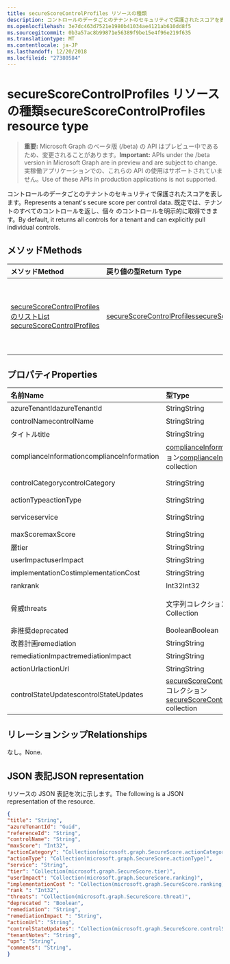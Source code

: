 ```yaml
---
title: secureScoreControlProfiles リソースの種類
description: コントロールのデータごとのテナントのセキュリティで保護されたスコアを表します。 既定では、テナントのすべてのコントロールを返し、個々 のコントロールを明示的に取得できます。
ms.openlocfilehash: 3e7dc463d7521e1980b41034ae4121ab610dd8f5
ms.sourcegitcommit: 0b3a57ac8b99871e56389f9be15e4f96e219f635
ms.translationtype: MT
ms.contentlocale: ja-JP
ms.lasthandoff: 12/20/2018
ms.locfileid: "27380584"
---
```

# <a name="securescorecontrolprofiles-resource-type"></a><span data-ttu-id="3fdd1-104">secureScoreControlProfiles リソースの種類</span><span class="sxs-lookup"><span data-stu-id="3fdd1-104">secureScoreControlProfiles resource type</span></span>

> <span data-ttu-id="3fdd1-105">**重要:** Microsoft Graph のベータ版 (/beta) の API はプレビュー中であるため、変更されることがあります。</span><span class="sxs-lookup"><span data-stu-id="3fdd1-105">**Important:** APIs under the /beta version in Microsoft Graph are in preview and are subject to change.</span></span> <span data-ttu-id="3fdd1-106">実稼働アプリケーションでの、これらの API の使用はサポートされていません。</span><span class="sxs-lookup"><span data-stu-id="3fdd1-106">Use of these APIs in production applications is not supported.</span></span>

<span data-ttu-id="3fdd1-107">コントロールのデータごとのテナントのセキュリティで保護されたスコアを表します。</span><span class="sxs-lookup"><span data-stu-id="3fdd1-107">Represents a tenant's secure score per control data.</span></span> <span data-ttu-id="3fdd1-108">既定では、テナントのすべてのコントロールを返し、個々 のコントロールを明示的に取得できます。</span><span class="sxs-lookup"><span data-stu-id="3fdd1-108">By default, it returns all controls for a tenant and can explicitly pull individual controls.</span></span>


## <a name="methods"></a><span data-ttu-id="3fdd1-109">メソッド</span><span class="sxs-lookup"><span data-stu-id="3fdd1-109">Methods</span></span>

| <span data-ttu-id="3fdd1-110">メソッド</span><span class="sxs-lookup"><span data-stu-id="3fdd1-110">Method</span></span>   | <span data-ttu-id="3fdd1-111">戻り値の型</span><span class="sxs-lookup"><span data-stu-id="3fdd1-111">Return Type</span></span>|<span data-ttu-id="3fdd1-112">説明</span><span class="sxs-lookup"><span data-stu-id="3fdd1-112">Description</span></span>|
|:---------------|:--------|:----------|
|[<span data-ttu-id="3fdd1-113">secureScoreControlProfiles のリスト</span><span class="sxs-lookup"><span data-stu-id="3fdd1-113">List secureScoreControlProfiles</span></span>](../api/securescorecontrolprofiles-list.md) | [<span data-ttu-id="3fdd1-114">secureScoreControlProfiles</span><span class="sxs-lookup"><span data-stu-id="3fdd1-114">secureScoreControlProfiles</span></span>](securescorecontrolprofiles.md) |<span data-ttu-id="3fdd1-115">プロパティと、secureScoreControlProfiles オブジェクトのメタデータを参照してください。</span><span class="sxs-lookup"><span data-stu-id="3fdd1-115">Read properties and metadata of a secureScoreControlProfiles object.</span></span>|


## <a name="properties"></a><span data-ttu-id="3fdd1-116">プロパティ</span><span class="sxs-lookup"><span data-stu-id="3fdd1-116">Properties</span></span>

|<span data-ttu-id="3fdd1-117">名前</span><span class="sxs-lookup"><span data-stu-id="3fdd1-117">Name</span></span> |<span data-ttu-id="3fdd1-118">型</span><span class="sxs-lookup"><span data-stu-id="3fdd1-118">Type</span></span> |<span data-ttu-id="3fdd1-119">説明</span><span class="sxs-lookup"><span data-stu-id="3fdd1-119">Description</span></span> |
|:--|:--|:--|
|   <span data-ttu-id="3fdd1-120">azureTenantId</span><span class="sxs-lookup"><span data-stu-id="3fdd1-120">azureTenantId</span></span>   |   <span data-ttu-id="3fdd1-121">String</span><span class="sxs-lookup"><span data-stu-id="3fdd1-121">String</span></span>  |   <span data-ttu-id="3fdd1-122">テナントの GUID の文字列 id。</span><span class="sxs-lookup"><span data-stu-id="3fdd1-122">GUID string for tenant ID.</span></span>  |
|   <span data-ttu-id="3fdd1-123">controlName</span><span class="sxs-lookup"><span data-stu-id="3fdd1-123">controlName</span></span> |   <span data-ttu-id="3fdd1-124">String</span><span class="sxs-lookup"><span data-stu-id="3fdd1-124">String</span></span>  |   <span data-ttu-id="3fdd1-125">コントロールの名前です。</span><span class="sxs-lookup"><span data-stu-id="3fdd1-125">Name of the control.</span></span> |
|   <span data-ttu-id="3fdd1-126">タイトル</span><span class="sxs-lookup"><span data-stu-id="3fdd1-126">title</span></span>   |   <span data-ttu-id="3fdd1-127">String</span><span class="sxs-lookup"><span data-stu-id="3fdd1-127">String</span></span>  |   <span data-ttu-id="3fdd1-128">コントロールのタイトルです。</span><span class="sxs-lookup"><span data-stu-id="3fdd1-128">Title of the control.</span></span>   |
| <span data-ttu-id="3fdd1-129">complianceInformation</span><span class="sxs-lookup"><span data-stu-id="3fdd1-129">complianceInformation</span></span> | <span data-ttu-id="3fdd1-130">[complianceInformation](complianceinformation.md)コレクション</span><span class="sxs-lookup"><span data-stu-id="3fdd1-130">[complianceInformation](complianceinformation.md) collection</span></span> | <span data-ttu-id="3fdd1-131">関連付けられているコンプライアンス情報の収集は、スコアのコントロールをセキュリティで保護します。</span><span class="sxs-lookup"><span data-stu-id="3fdd1-131">The collection of compliance information associated with secure score control</span></span> |
|   <span data-ttu-id="3fdd1-132">controlCategory</span><span class="sxs-lookup"><span data-stu-id="3fdd1-132">controlCategory</span></span> |   <span data-ttu-id="3fdd1-133">String</span><span class="sxs-lookup"><span data-stu-id="3fdd1-133">String</span></span>  |   <span data-ttu-id="3fdd1-134">コントロールのアクションのカテゴリ (アカウント、データ、デバイス、アプリケーション、インフラストラクチャ) です。</span><span class="sxs-lookup"><span data-stu-id="3fdd1-134">Control action category (Account, Data, Device, Apps, Infrastructure).</span></span>  |
|   <span data-ttu-id="3fdd1-135">actionType</span><span class="sxs-lookup"><span data-stu-id="3fdd1-135">actionType</span></span>  |   <span data-ttu-id="3fdd1-136">String</span><span class="sxs-lookup"><span data-stu-id="3fdd1-136">String</span></span>  |   <span data-ttu-id="3fdd1-137">アクションの種類 (構成、レビュー、動作) を制御します。</span><span class="sxs-lookup"><span data-stu-id="3fdd1-137">Control action type (Config, Review, Behavior).</span></span> |
|   <span data-ttu-id="3fdd1-138">service</span><span class="sxs-lookup"><span data-stu-id="3fdd1-138">service</span></span> |   <span data-ttu-id="3fdd1-139">String</span><span class="sxs-lookup"><span data-stu-id="3fdd1-139">String</span></span>  |   <span data-ttu-id="3fdd1-140">(Exchange、Sharepoint、Azure AD) のコントロールを所有しているサービスです。</span><span class="sxs-lookup"><span data-stu-id="3fdd1-140">Service that owns the control (Exchange, Sharepoint, Azure AD).</span></span> |
|   <span data-ttu-id="3fdd1-141">maxScore</span><span class="sxs-lookup"><span data-stu-id="3fdd1-141">maxScore</span></span> |  <span data-ttu-id="3fdd1-142">String</span><span class="sxs-lookup"><span data-stu-id="3fdd1-142">String</span></span>  |   <span data-ttu-id="3fdd1-143">現在では、指定した日付の最大のスコアを取得します。</span><span class="sxs-lookup"><span data-stu-id="3fdd1-143">Current obtained max score on specified date.</span></span>   |
|   <span data-ttu-id="3fdd1-144">層</span><span class="sxs-lookup"><span data-stu-id="3fdd1-144">tier</span></span> |  <span data-ttu-id="3fdd1-145">String</span><span class="sxs-lookup"><span data-stu-id="3fdd1-145">String</span></span>  |   <span data-ttu-id="3fdd1-146">制御層 (コア、防御の深さ、高度な)。</span><span class="sxs-lookup"><span data-stu-id="3fdd1-146">Control tier (Core, Defense in Depth, Advanced.)</span></span>    |
|   <span data-ttu-id="3fdd1-147">userImpact</span><span class="sxs-lookup"><span data-stu-id="3fdd1-147">userImpact</span></span> |    <span data-ttu-id="3fdd1-148">String</span><span class="sxs-lookup"><span data-stu-id="3fdd1-148">String</span></span>  | <span data-ttu-id="3fdd1-149">コントロール (低、中、高) を実装するためのユーザーへの影響。</span><span class="sxs-lookup"><span data-stu-id="3fdd1-149">User impact of implementing control (low, moderate, high).</span></span>    |
|   <span data-ttu-id="3fdd1-150">implementationCost</span><span class="sxs-lookup"><span data-stu-id="3fdd1-150">implementationCost</span></span> |    <span data-ttu-id="3fdd1-151">String</span><span class="sxs-lookup"><span data-stu-id="3fdd1-151">String</span></span>  |   <span data-ttu-id="3fdd1-152">Implemmentating コントロール (低、中、高) のリソースのコストです。</span><span class="sxs-lookup"><span data-stu-id="3fdd1-152">Resource cost of implemmentating control (low, moderate, high).</span></span> |
|   <span data-ttu-id="3fdd1-153">rank</span><span class="sxs-lookup"><span data-stu-id="3fdd1-153">rank</span></span> |  <span data-ttu-id="3fdd1-154">Int32</span><span class="sxs-lookup"><span data-stu-id="3fdd1-154">Int32</span></span>   |   <span data-ttu-id="3fdd1-155">マイクロソフトのコントロールのレベルを調整します。</span><span class="sxs-lookup"><span data-stu-id="3fdd1-155">Microsoft's stack ranking of control.</span></span>   |
|   <span data-ttu-id="3fdd1-156">脅威</span><span class="sxs-lookup"><span data-stu-id="3fdd1-156">threats</span></span> |   <span data-ttu-id="3fdd1-157">文字列コレクション</span><span class="sxs-lookup"><span data-stu-id="3fdd1-157">String Collection</span></span>   |   <span data-ttu-id="3fdd1-158">コントロールを軽減する脅威の一覧 (accountBreach、dataDeletion、dataExfiltration、dataSpillage、elevationOfPrivilege、maliciousInsider、passwordCracking、phishingOrWhaling、なりすましが行われる)。</span><span class="sxs-lookup"><span data-stu-id="3fdd1-158">List of threats the control mitigates (accountBreach,dataDeletion,dataExfiltration,dataSpillage,elevationOfPrivilege,maliciousInsider,passwordCracking,phishingOrWhaling,spoofing).</span></span> |
|   <span data-ttu-id="3fdd1-159">非推奨</span><span class="sxs-lookup"><span data-stu-id="3fdd1-159">deprecated</span></span> |    <span data-ttu-id="3fdd1-160">Boolean</span><span class="sxs-lookup"><span data-stu-id="3fdd1-160">Boolean</span></span> |   <span data-ttu-id="3fdd1-161">コントロールで減価償却されるかどうかを示すためにフラグを設定します。</span><span class="sxs-lookup"><span data-stu-id="3fdd1-161">Flag to indicate if a control is depreciated.</span></span>   |
|   <span data-ttu-id="3fdd1-162">改善計画</span><span class="sxs-lookup"><span data-stu-id="3fdd1-162">remediation</span></span> |   <span data-ttu-id="3fdd1-163">String</span><span class="sxs-lookup"><span data-stu-id="3fdd1-163">String</span></span>  |   <span data-ttu-id="3fdd1-164">どのようなコントロールの説明は、改善に役立ちます。</span><span class="sxs-lookup"><span data-stu-id="3fdd1-164">Description of what the control will help remediate.</span></span> |
|   <span data-ttu-id="3fdd1-165">remediationImpact</span><span class="sxs-lookup"><span data-stu-id="3fdd1-165">remediationImpact</span></span> | <span data-ttu-id="3fdd1-166">String</span><span class="sxs-lookup"><span data-stu-id="3fdd1-166">String</span></span>  |   <span data-ttu-id="3fdd1-167">改善のユーザーへの影響の説明です。</span><span class="sxs-lookup"><span data-stu-id="3fdd1-167">Description of the impact on users of the remediation.</span></span> |
|   <span data-ttu-id="3fdd1-168">actionUrl</span><span class="sxs-lookup"><span data-stu-id="3fdd1-168">actionUrl</span></span> | <span data-ttu-id="3fdd1-169">String</span><span class="sxs-lookup"><span data-stu-id="3fdd1-169">String</span></span>  |   <span data-ttu-id="3fdd1-170">URL は、コントロールが対象になることです。</span><span class="sxs-lookup"><span data-stu-id="3fdd1-170">URL to where the control can be actioned.</span></span> |
|   <span data-ttu-id="3fdd1-171">controlStateUpdates</span><span class="sxs-lookup"><span data-stu-id="3fdd1-171">controlStateUpdates</span></span> |   <span data-ttu-id="3fdd1-172">[secureScoreControlStateUpdate](securescorecontrolstateupdate.md)コレクション</span><span class="sxs-lookup"><span data-stu-id="3fdd1-172">[secureScoreControlStateUpdate](securescorecontrolstateupdate.md)   collection</span></span> |    <span data-ttu-id="3fdd1-173">テナントには、コントロールとしてのマークを指定するフラグ (無視して、レビュー、サード ・ パーティ) ([更新](../api/securescorecontrolprofiles-update.md)がサポートされています)。</span><span class="sxs-lookup"><span data-stu-id="3fdd1-173">Flag to indicate where the tenant has marked a control (ignore, thirdParty, reviewed) (supports [update](../api/securescorecontrolprofiles-update.md)).</span></span> |

## <a name="relationships"></a><span data-ttu-id="3fdd1-174">リレーションシップ</span><span class="sxs-lookup"><span data-stu-id="3fdd1-174">Relationships</span></span>

<span data-ttu-id="3fdd1-175">なし。</span><span class="sxs-lookup"><span data-stu-id="3fdd1-175">None.</span></span>

## <a name="json-representation"></a><span data-ttu-id="3fdd1-176">JSON 表記</span><span class="sxs-lookup"><span data-stu-id="3fdd1-176">JSON representation</span></span>

<span data-ttu-id="3fdd1-177">リソースの JSON 表記を次に示します。</span><span class="sxs-lookup"><span data-stu-id="3fdd1-177">The following is a JSON representation of the resource.</span></span>

<!-- {
  "blockType": "resource",
  "optionalProperties": [

  ],
  "@odata.type": "microsoft.graph.secureScores"
}-->

```json
{
"title": "String", 
"azureTenantId": "Guid", 
"referenceId": "String", 
"controlName": "String", 
"maxScore": "Int32",
"actionCategory": "Collection(microsoft.graph.SecureScore.actionCategory)",
"actionType": "Collection(microsoft.graph.SecureScore.actionType)",
"service": "String",
"tier": "Collection(microsoft.graph.SecureScore.tier)",
"userImpact": "Collection(microsoft.graph.SecureScore.ranking)",
"implementationCost ": "Collection(microsoft.graph.SecureScore.ranking)",
"rank ": "Int32",
"threats": "Collection(microsoft.graph.SecureScore.threat)",
"deprecated ": "Boolean",
"remediation": "String",
"remediationImpact ": "String",
"actionUrl": "String",
"controlStateUpdates": "Collection(microsoft.graph.SecureScore.controlStateUpdates)",
"tenantNotes": "String",
"upn": "String",
"comments": "String",
}


```


<!-- {
  "type": "#page.annotation",
  "description": "secureScoreControlProfiles resource",
  "keywords": "",
  "section": "documentation",
  "tocPath": ""
}-->

